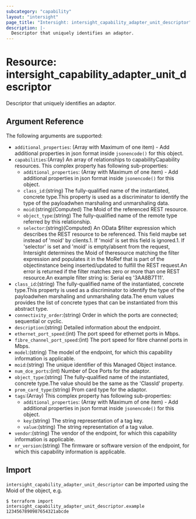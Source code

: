 ```yaml
---
subcategory: "capability"
layout: "intersight"
page_title: "Intersight: intersight_capability_adapter_unit_descriptor"
description: |-
  Descriptor that uniquely identifies an adaptor.
---
```


# Resource: intersight_capability_adapter_unit_descriptor
Descriptor that uniquely identifies an adaptor.
## Argument Reference
The following arguments are supported:
* `additional_properties`:
(Array with Maximum of one item) - Add additional properties in json format inside `jsonencode()` for this object.
* `capabilities`:(Array) An array of relationships to capabilityCapability resources. 
This complex property has following sub-properties:
  + `additional_properties`:
(Array with Maximum of one item) - Add additional properties in json format inside `jsonencode()` for this object.
  + `class_id`:(string) The fully-qualified name of the instantiated, concrete type.This property is used as a discriminator to identify the type of the payloadwhen marshaling and unmarshaling data. 
  + `moid`:(string)(Computed) The Moid of the referenced REST resource. 
  + `object_type`:(string) The fully-qualified name of the remote type referred by this relationship. 
  + `selector`:(string)(Computed) An OData $filter expression which describes the REST resource to be referenced. This field maybe set instead of 'moid' by clients.1. If 'moid' is set this field is ignored.1. If 'selector' is set and 'moid' is empty/absent from the request, Intersight determines the Moid of theresource matching the filter expression and populates it in the MoRef that is part of the objectinstance being inserted/updated to fulfill the REST request.An error is returned if the filter matches zero or more than one REST resource.An example filter string is: Serial eq '3AA8B7T11'. 
* `class_id`:(string) The fully-qualified name of the instantiated, concrete type.This property is used as a discriminator to identify the type of the payloadwhen marshaling and unmarshaling data.The enum values provides the list of concrete types that can be instantiated from this abstract type. 
* `connectivity_order`:(string) Order in which the ports are connected; sequential or cyclic. 
* `description`:(string) Detailed information about the endpoint. 
* `ethernet_port_speed`:(int) The port speed for ethernet ports in Mbps. 
* `fibre_channel_port_speed`:(int) The port speed for fibre channel ports in Mbps. 
* `model`:(string) The model of the endpoint, for which this capability information is applicable. 
* `moid`:(string) The unique identifier of this Managed Object instance. 
* `num_dce_ports`:(int) Number of Dce Ports for the adaptor. 
* `object_type`:(string) The fully-qualified name of the instantiated, concrete type.The value should be the same as the 'ClassId' property. 
* `prom_card_type`:(string) Prom card type for the adaptor. 
* `tags`:(Array)
This complex property has following sub-properties:
  + `additional_properties`:
(Array with Maximum of one item) - Add additional properties in json format inside `jsonencode()` for this object.
  + `key`:(string) The string representation of a tag key. 
  + `value`:(string) The string representation of a tag value. 
* `vendor`:(string) The vendor of the endpoint, for which this capability information is applicable. 
* `nr_version`:(string) The firmware or software version of the endpoint, for which this capability information is applicable. 


## Import
`intersight_capability_adapter_unit_descriptor` can be imported using the Moid of the object, e.g.
```
$ terraform import intersight_capability_adapter_unit_descriptor.example 1234567890987654321abcde
```